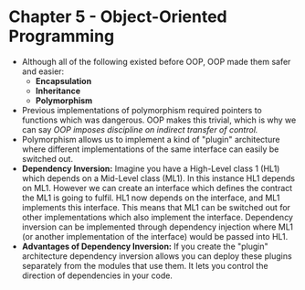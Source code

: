 # Chapter 5 - Object-Oriented Programming

- Although all of the following existed before OOP, OOP made them safer and easier:
  - **Encapsulation**
  - **Inheritance**
  - **Polymorphism**
- Previous implementations of polymorphism required pointers to functions which was dangerous. OOP makes this trivial, which is why we can say _OOP imposes discipline on indirect transfer of control._
- Polymorphism allows us to implement a kind of "plugin" architecture where different implementations of the same interface can easily be switched out.
- **Dependency Inversion:** Imagine you have a High-Level class 1 (HL1) which depends on a Mid-Level class (ML1). In this instance HL1 depends on ML1. However we can create an interface which defines the contract the ML1 is going to fulfil. HL1 now depends on the interface, and ML1 implements this interface. This means that ML1 can be switched out for other implementations which also implement the interface. Dependency inversion can be implemented through dependency injection where ML1 (or another implementation of the interface) would be passed into HL1.
- **Advantages of Dependency Inversion:** If you create the "plugin" architecture dependency inversion allows you can deploy these plugins separately from the modules that use them. It lets you control the direction of dependencies in your code.